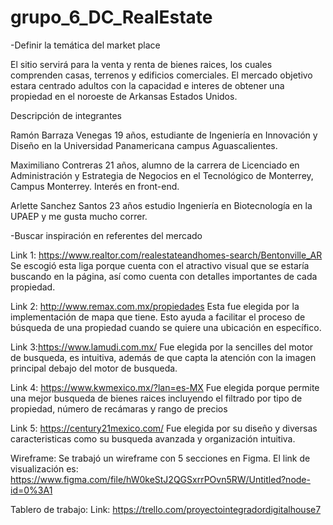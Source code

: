 # grupo_6_DC_RealEstate

-Definir la temática del market place

El sitio servirá para la venta y renta de bienes raices, los cuales comprenden casas, terrenos y edificios comerciales.
El mercado objetivo estara centrado adultos con la capacidad e interes de obtener una propiedad en el noroeste de Arkansas Estados Unidos.

Descripción de integrantes

Ramón Barraza Venegas 19 años, estudiante de Ingeniería en Innovación y Diseño en la Universidad Panamericana campus Aguascalientes.

Maximiliano Contreras 21 años, alumno de la carrera de Licenciado en Administración y Estrategia de Negocios en el Tecnológico de Monterrey, Campus Monterrey. Interés en front-end.

Arlette Sanchez Santos 23 años estudio Ingeniería en Biotecnología en la UPAEP y me gusta mucho correr.

-Buscar inspiración en referentes del mercado

Link 1: https://www.realtor.com/realestateandhomes-search/Bentonville_AR
Se escogió esta liga porque cuenta con el atractivo visual que se estaría buscando en la página, así como cuenta con detalles importantes de cada propiedad.

Link 2: http://www.remax.com.mx/propiedades 
Esta fue elegida por la implementación de mapa que tiene. Esto ayuda a facilitar el proceso de búsqueda de una propiedad cuando se quiere una ubicación en específico.

Link 3:https://www.lamudi.com.mx/
Fue elegida por la sencilles del motor de busqueda, es intuitiva, además de que capta la atención con la imagen principal debajo del motor de busqueda.

Link 4: https://www.kwmexico.mx/?lan=es-MX
Fue elegida porque permite una mejor busqueda de bienes raices incluyendo el filtrado por tipo de propiedad, número de recámaras y rango de precios

Link 5: https://century21mexico.com/ 
Fue elegida por su diseño y diversas caracteristicas como su busqueda avanzada y organización intuitiva.

Wireframe:
Se trabajó un wireframe con 5 secciones en Figma. El link de visualización es: https://www.figma.com/file/hW0keStJ2QGSxrrPOvn5RW/Untitled?node-id=0%3A1

Tablero de trabajo:
Link: https://trello.com/proyectointegradordigitalhouse7 

